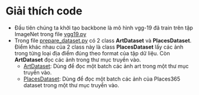 # Giải thích code
- Đầu tiên chúng ta khởi tạo backbone là mô hình vgg-19 đã train trên tập ImageNet trong file [vgg19.py](https://github.com/quangdzuytran/DualAST/blob/main/vgg19.py)
- Trong file [prepare_dataset.py](https://github.com/quangdzuytran/DualAST/blob/main/prepare_dataset.py) có 2 class **ArtDataset** và **PlacesDataset**. Điểm khác nhau của 2 class này là class **PlacesDataset** lấy các ảnh trong từng loại địa điểm đúng theo format của tập dữ liệu. Còn **ArtDataset** đọc các ảnh trong thư mục truyền vào.
	- [ArtDataset](https://github.com/quangdzuytran/DualAST/blob/cb159deb7638c5bb0544a8640c4704ffe683d00e/prepare_dataset.py#L29-L76): Dùng để đọc một batch các ảnh art trong một thư mục truyền vào.
	- [PlacesDataset](https://github.com/quangdzuytran/DualAST/blob/cb159deb7638c5bb0544a8640c4704ffe683d00e/prepare_dataset.py#L79-L156): Dùng để đọc một batch các ảnh của Places365 dataset trong một thư mục truyền vào.

